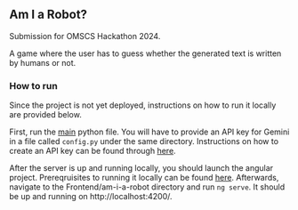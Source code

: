 ## Am I a Robot?
Submission for OMSCS Hackathon 2024.

A game where the user has to guess whether the generated text is written by humans or not.

### How to run
Since the project is not yet deployed, instructions on how to run it locally are provided below.

First, run the [main](https://github.com/HebaElwazzan/Am-I-a-Robot/blob/main/Backend/main.py) python file. You will have to provide an API key for Gemini in a file called `config.py` under the same directory. Instructions on how to create an API key can be found through [here](https://ai.google.dev/gemini-api/docs/api-key).

After the server is up and running locally, you should launch the angular project. Prereqruisites to running it locally can be found [here](https://angular.dev/tutorials/first-app#identify-the-version-of-nodejs-that-angular-requires). Afterwards, navigate to the Frontend/am-i-a-robot directory and run `ng serve`. It should be up and running on http://localhost:4200/.
